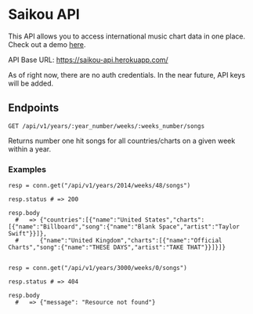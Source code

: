 # Saikou API

This API allows you to access international music chart data in one place. Check out a demo [here](https://saikou.herokuapp.com/).

API Base URL: https://saikou-api.herokuapp.com/

As of right now, there are no auth credentials. In the near future, API keys will be added. 

## Endpoints

```
GET /api/v1/years/:year_number/weeks/:weeks_number/songs
```
Returns number one hit songs for all countries/charts on a given week within a year. 

### Examples

```
resp = conn.get("/api/v1/years/2014/weeks/48/songs")

resp.status # => 200

resp.body
  #   => {"countries":[{"name":"United States","charts":[{"name":"Billboard","song":{"name":"Blank Space","artist":"Taylor Swift"}}]},
  #      {"name":"United Kingdom","charts":[{"name":"Official Charts","song":{"name":"THESE DAYS","artist":"TAKE THAT"}}]}]}


resp = conn.get("/api/v1/years/3000/weeks/0/songs")

resp.status # => 404

resp.body 
  #   => {"message": "Resource not found"}



